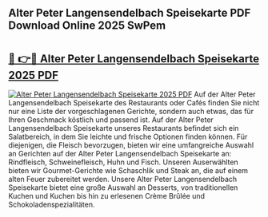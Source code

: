 ## Alter Peter Langensendelbach Speisekarte PDF Download Online 2025 SwPem

# <h2><a href="http://gc5gsxs.nevu.top/?p=Alter+Peter+Langensendelbach+Speisekarte">🔗 👉🔴 Alter Peter Langensendelbach Speisekarte 2025 PDF</a></h2>

[![Alter Peter Langensendelbach Speisekarte 2025 PDF](https://i.imgur.com/dBaPXMq.png)](http://gc5gsxs.nevu.top/?p=Alter+Peter+Langensendelbach+Speisekarte)
Auf der Alter Peter Langensendelbach Speisekarte des Restaurants oder Cafés finden Sie nicht nur eine Liste der vorgeschlagenen Gerichte, sondern auch etwas, das für Ihren Geschmack köstlich und passend ist. Auf der Alter Peter Langensendelbach Speisekarte unseres Restaurants befindet sich ein Salatbereich, in dem Sie leichte und frische Optionen finden können. Für diejenigen, die Fleisch bevorzugen, bieten wir eine umfangreiche Auswahl an Gerichten auf der Alter Peter Langensendelbach Speisekarte an: Rindfleisch, Schweinefleisch, Huhn und Fisch. Unseren Auserwählten bieten wir Gourmet-Gerichte wie Schaschlik und Steak an, die auf einem alten Feuer zubereitet werden. Unsere Alter Peter Langensendelbach Speisekarte bietet eine große Auswahl an Desserts, von traditionellen Kuchen und Kuchen bis hin zu erlesenen Crème Brûlée und Schokoladenspezialitäten.
